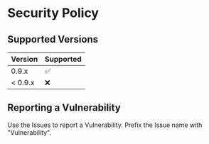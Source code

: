# Security Policy

## Supported Versions

| Version | Supported          |
| ------- | ------------------ |
| 0.9.x   | :white_check_mark: |
| < 0.9.x | :x:                |

## Reporting a Vulnerability

Use the Issues to report a Vulnerability. Prefix the Issue name with "Vulnerability".
